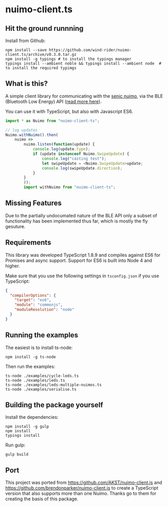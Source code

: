 # nuimo-client.ts

## Hit the ground runnning
Install from Github:
```
npm install --save https://github.com/wind-rider/nuimo-client.ts/archive/v0.3.0.tar.gz
npm install -g typings # to install the typings manager
typings install --ambient noble && typings install --ambient node  # to install the required typimgs

```

## What is this?

A simple client library for communicating with the [senic nuimo][nuimo-docs],
via the BLE (Bluetooth Low Energy) API ([read more here][nuimo-ble]).

You can use it with TypeScript, but also with Javascript ES6. 

```typescript
import * as Nuimo from "nuimo-client-ts";

// log updates
Nuimo.withNuimo().then(
    nuimo =>
        nuimo.listen(function(update) {
            console.log(update.type);
            if (update instanceof Nuimo.SwipeUpdate) {
                console.log("casting test");
                let swipeUpdate = <Nuimo.SwipeUpdate>update;
                console.log(swipeUpdate.direction);
            }
        }
        ));
        import withNuimo from "nuimo-client-ts";
```

## Missing Features

Due to the partially undocumated nature of the BLE API only a subset of
functionality has been implemented thus far, which is mostly the fly
gesuture.

[nuimo-docs]: https://www.senic.com/developers
[nuimo-ble]: https://medium.com/@senic/developing-for-the-nuimo-controller-7292becfacff

## Requirements
This library was developed TypeScript 1.8.9 and compiles against ES6 for Promises and async support. Support for ES6 is built into Node 4 and higher.

Make sure that you use the following settings in `tsconfig.json` if you use TypeScript:
```json
{
  "compilerOptions": {
    "target": "es6",
    "module": "commonjs",
    "moduleResolution": "node"
  }
}
```

## Running the examples
The easiest is to install ts-node:
```
npm install -g ts-node
```

Then run the examples:
```
ts-node ./examples/cycle-leds.ts
ts-node ./examples/leds.ts
ts-node ./examples/leds-multiple-nuimos.ts
ts-node ./examples/serialise.ts
```
## Building the package yourself
Install the dependencies:
```
npm install -g gulp
npm install
typings install
```

Run gulp:
```
gulp build
```

## Port

This project was ported from https://github.com/AKST/nuimo-client.js
and https://github.com/brendonparker/nuimo-client.js to create a TypeScript version
that also supports more than one Nuimo. Thanks go to them for creating the basis
of this package.
